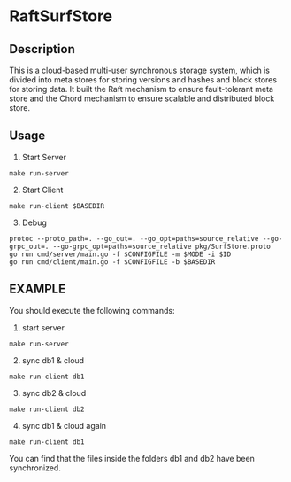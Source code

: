 # RaftSurfStore

## Description

This is a cloud-based multi-user synchronous storage system, which is divided into meta stores for storing versions and hashes and block stores for storing data. It built the Raft mechanism to ensure fault-tolerant meta store and the Chord mechanism to ensure scalable and distributed block store.

## Usage

1. Start Server
```console
make run-server
```

2. Start Client
```console
make run-client $BASEDIR
```

3. Debug
```console
protoc --proto_path=. --go_out=. --go_opt=paths=source_relative --go-grpc_out=. --go-grpc_opt=paths=source_relative pkg/SurfStore.proto
go run cmd/server/main.go -f $CONFIGFILE -m $MODE -i $ID
go run cmd/client/main.go -f $CONFIGFILE -b $BASEDIR
```

## EXAMPLE

You should execute the following commands:
1. start server
```console
make run-server
```
2. sync db1 & cloud
```console
make run-client db1
```

3. sync db2 & cloud
```console
make run-client db2
```

4. sync db1 & cloud again
```console
make run-client db1
```

You can find that the files inside the folders db1 and db2 have been synchronized.